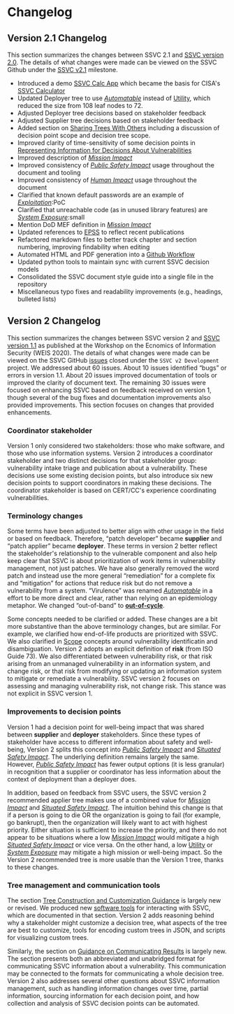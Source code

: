 # Changelog

## Version 2.1 Changelog
This section summarizes the changes between SSVC 2.1 and [SSVC version 2.0](https://resources.sei.cmu.edu/library/asset-view.cfm?assetid=653459).
The details of what changes were made can be viewed on the SSVC Github under the [SSVC v2.1](https://github.com/CERTCC/SSVC/milestone/2) milestone.

- Introduced a demo [SSVC Calc App](https://certcc.github.io/SSVC/ssvc-calc/) which became the basis for CISA's [SSVC Calculator](https://www.cisa.gov/ssvc-calculator)
- Updated Deployer tree to use [*Automatable*](../reference/decision_points/automatable.md) instead of [Utility](../reference/decision_points/utility.md), which reduced the size from 108 leaf nodes to 72.
- Adjusted Deployer tree decisions based on stakeholder feedback
- Adjusted Supplier tree decisions based on stakeholder feedback
- Added section on [Sharing Trees With Others](#sharing-trees-with-others) including a discussion of decision point scope and decision tree scope.
- Improved clarity of time-sensitivity of some decision points in [Representing Information for Decisions About Vulnerabilities](#representing-information-for-decisions-about-vulnerabilities)
- Improved description of [*Mission Impact*](../reference/decision_points/mission_impact.md)
- Improved consistency of [*Public Safety Impact*](../reference/decision_points/public_safety_impact.md) usage throughout the document and tooling
- Improved consistency of [*Human Impact*](reference/decision_points/human_impact.md) usage throughout the document
- Clarified that known default passwords are an example of [*Exploitation*](../reference/decision_points/exploitation.md):PoC
- Clarified that unreachable code (as in unused library features) are [_System Exposure_](reference/decision_points/system_exposure.md):small
- Mention DoD MEF definition in [_Mission Impact_](../reference/decision_points/mission_impact.md)
- Updated references to [EPSS](https://www.first.org/epss/) to reflect recent publications
- Refactored markdown files to better track chapter and section numbering, improving findability when editing
- Automated HTML and PDF generation into a [Github Workflow](https://github.com/CERTCC/SSVC/actions/workflows/pandoc_html_pdf.yaml)
- Updated python tools to maintain sync with current SSVC decision models
- Consolidated the SSVC document style guide into a single file in the repository
- Miscellaneous typo fixes and readability improvements (e.g., headings, bulleted lists)
  

## Version 2 Changelog

This section summarizes the changes between SSVC version 2 and [SSVC version 1.1](https://weis2020.econinfosec.org/wp-content/uploads/sites/8/2020/06/weis20-final6.pdf) as published at the Workshop on the Ecnomics of Information Security (WEIS 2020).
The details of what changes were made can be viewed on the SSVC GitHub [issues](https://github.com/CERTCC/SSVC/issues?q=is%3Aissue+is%3Aclosed+project%3ACERTCC%2FSSVC%2F1) closed under the `SSVC v2 Development` project.
We addressed about 60 issues.
About 10 issues identified “bugs” or errors in version 1.1.
About 20 issues improved documentation of tools or improved the clarity of document text.
The remaining 30 issues were focused on enhancing SSVC based on feedback received on version 1, though several of the bug fixes and documentation improvements also provided improvements.
This section focuses on changes that provided enhancements.

### Coordinator stakeholder

Version 1 only considered two stakeholders: those who make software, and those who use information systems.
Version 2 introduces a coordinator stakeholder and two distinct decisions for that stakeholder group: vulnerability intake triage and publication about a vulnerability.
These decisions use some existing decision points, but also introduce six new decision points to support coordinators in making these decisions.
The coordinator stakeholder is based on CERT/CC's experience coordinating vulnerabilities.

### Terminology changes

Some terms have been adjusted to better align with other usage in the field or based on feedback.
Therefore, “patch developer” became **supplier** and “patch applier” became **deployer**.
These terms in version 2 better reflect the stakeholder's relationship to the vulnerable component and also help keep clear that SSVC is about prioritization of work items in vulnerability management, not just patches.
We have also generally removed the word patch and instead use the more general “remediation” for a complete fix and “mitigation” for actions that reduce risk but do not remove a vulnerability from a system.
“Virulence” was renamed [*Automatable*](../reference/decision_points/automatable.md) in a effort to be more direct and clear, rather than relying on an epidemiology metaphor.
We changed “out-of-band” to [**out-of-cycle**](#enumerating-vulnerability-management-actions).

Some concepts needed to be clarified or added.
These changes are a bit more substantive than the above terminology changes, but are similar.
For example, we clarified how end-of-life products are prioritized with SSVC.
We also clarified in [Scope](#scope) concepts around vulnerability identificatin and disambiguation.
Version 2 adopts an explicit definition of **risk** (from ISO Guide 73).
We also differentiated between vulnerability risk, or that risk arising from an unmanaged vulnerability in an information system, and change risk, or that risk from modifying or updating an information system to mitigate or remediate a vulnerability.
SSVC version 2 focuses on assessing and managing vulnerability risk, not change risk.
This stance was not explicit in SSVC version 1.

### Improvements to decision points

Version 1 had a decision point for well-being impact that was shared between **supplier** and **deployer** stakeholders.
Since these types of stakeholder have access to different information about safety and well-being, Version 2 splits this concept into [*Public Safety Impact*](../reference/decision_points/public_safety_impact.md) and [*Situated Safety Impact*](../reference/decision_points/safety_impact.md).
The underlying definition remains largely the same.
However, [*Public Safety Impact*](../reference/decision_points/public_safety_impact.md) has fewer output options (it is less granular) in recognition that a supplier or coordinator has less information about the context of deployment than a deployer does.

In addition, based on feedback from SSVC users, the SSVC version 2 recommended applier tree makes use of a combined value for [*Mission Impact*](../reference/decision_points/mission_impact.md) and [*Situated Safety Impact*](../reference/decision_points/safety_impact.md).
The intuition behind this change is that if a person is going to die OR the organization is going to fail (for example, go bankrupt), then the organization will likely want to act with highest priority.
Either situation is sufficient to increase the priority, and there do not appear to be situations where a low  [*Mission Impact*](../reference/decision_points/mission_impact.md) would mitigate a high [*Situated Safety Impact*](../reference/decision_points/safety_impact.md) or vice versa.
On the other hand, a low [Utility](../reference/decision_points/utility.md) or [*System Exposure*](reference/decision_points/system_exposure.md) may mitigate a high mission or well-being impact.
So the Version 2 recommended tree is more usable than the Version 1 tree, thanks to these changes.


### Tree management and communication tools

The section [Tree Construction and Customization Guidance](#tree-construction-and-customization-guidance) is largely new or revised.
We produced new [software tools](https://github.com/CERTCC/SSVC/tree/main/src) for interacting with SSVC, which are documented in that section.
Version 2 adds reasoning behind why a stakeholder might customize a decision tree, what aspects of the tree are best to customize, tools for encoding custom trees in JSON, and scripts for visualizing custom trees.

Similarly, the section on [Guidance on Communicating Results](#guidance-on-communicating-results) is largely new.
The section presents both an abbreviated and unabridged format for communicating SSVC information about a vulnerability.
This communication may be connected to the formats for communicating a whole decision tree.
Version 2 also addresses several other questions about SSVC information management, such as handling information changes over time, partial information, sourcing information for each decision point, and how collection and analysis of SSVC decision points can be automated.
